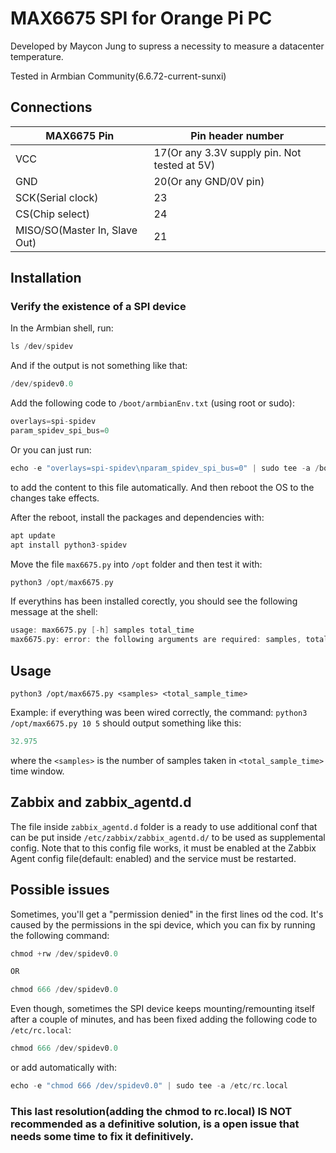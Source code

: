 # MAX6675 SPI for Orange Pi PC

Developed by Maycon Jung to supress a necessity to measure a datacenter temperature.

Tested in Armbian Community(6.6.72-current-sunxi)

## Connections
| MAX6675 Pin                   | Pin header number                            |
| ----------------------------- | -------------------------------------------- |
| VCC                           | 17(Or any 3.3V supply pin. Not tested at 5V) |
| GND                           | 20(Or any GND/0V pin)                        |
| SCK(Serial clock)             | 23                                           |
| CS(Chip select)               | 24                                           |
| MISO/SO(Master In, Slave Out) | 21                                           |

## Installation
### Verify the existence of a SPI device
In the Armbian shell, run: 
```c
ls /dev/spidev
```
And if the output is not something like that: 
```c
/dev/spidev0.0
```

Add the following code to `/boot/armbianEnv.txt` (using root or sudo):
```c
overlays=spi-spidev
param_spidev_spi_bus=0
```

Or you can just run: 
```c
echo -e "overlays=spi-spidev\nparam_spidev_spi_bus=0" | sudo tee -a /boot/armbianEnv.txt
```
to add the content to this file automatically. And then reboot the OS to the changes take effects.

After the reboot, install the packages and dependencies with:
```c
apt update
apt install python3-spidev
```

Move the file `max6675.py` into `/opt` folder and then test it with:
```c
python3 /opt/max6675.py
```

If everythins has been installed corectly, you should see the following message at the shell:
```c
usage: max6675.py [-h] samples total_time
max6675.py: error: the following arguments are required: samples, total_time
```

## Usage
`python3 /opt/max6675.py <samples> <total_sample_time>`

Example: if everything was been wired correctly, the command: `python3 /opt/max6675.py 10 5` should output something like this:
```c
32.975
```

where the `<samples>` is the number of samples taken in `<total_sample_time>` time window.

## Zabbix and zabbix_agentd.d

The file inside `zabbix_agentd.d` folder is a ready to use additional conf that can be put inside `/etc/zabbix/zabbix_agentd.d/` to be used as supplemental config. Note that to this config file works, it must be enabled at the Zabbix Agent config file(default: enabled) and the service must be restarted.

## Possible issues

Sometimes, you'll get a "permission denied" in the first lines od the cod. It's caused by the permissions in the spi device, which you can fix by running the following command:

```c
chmod +rw /dev/spidev0.0

OR

chmod 666 /dev/spidev0.0
```

Even though, sometimes the SPI device keeps mounting/remounting itself after a couple of minutes, and has been fixed adding the following code to `/etc/rc.local`:

```c
chmod 666 /dev/spidev0.0
```

or add automatically with:

```c
echo -e "chmod 666 /dev/spidev0.0" | sudo tee -a /etc/rc.local
```

### This last resolution(adding the chmod to rc.local) IS NOT recommended as a definitive solution, is a open issue that needs some time to fix it definitively.